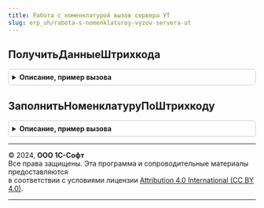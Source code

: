 ```yaml
---
title: Работа с номенклатурой вызов сервера УТ
slug: erp_uh/rabota-s-nomenklaturoy-vyzov-servera-ut
---
```



## ПолучитьДанныеШтрихкода
<details style="margin: 1em 0; padding: 0.5em; border: 1px solid #ccc; border-radius: 6px;">

<summary style="font-weight: bold; cursor: pointer;">Описание, пример вызова</summary>

```bsl

Функция ПолучитьДанныеШтрихкода(Штрихкод) Экспорт
```

Пример вызова
```bsl
Результат = РаботаСНоменклатуройВызовСервераУТ.ПолучитьДанныеШтрихкода(Штрихкод) 
```
</details>

## ЗаполнитьНоменклатуруПоШтрихкоду
<details style="margin: 1em 0; padding: 0.5em; border: 1px solid #ccc; border-radius: 6px;">

<summary style="font-weight: bold; cursor: pointer;">Описание, пример вызова</summary>

```bsl

Процедура ЗаполнитьНоменклатуруПоШтрихкоду(Форма, Номенклатура) Экспорт
```

Пример вызова
```bsl
РаботаСНоменклатуройВызовСервераУТ.ЗаполнитьНоменклатуруПоШтрихкоду(Форма, Номенклатура) 
```
</details>

---

© 2024, **ООО 1С-Софт**  
Все права защищены. Эта программа и сопроводительные материалы предоставляются  
в соответствии с условиями лицензии [Attribution 4.0 International (CC BY 4.0)](https://creativecommons.org/licenses/by/4.0/legalcode).

---
